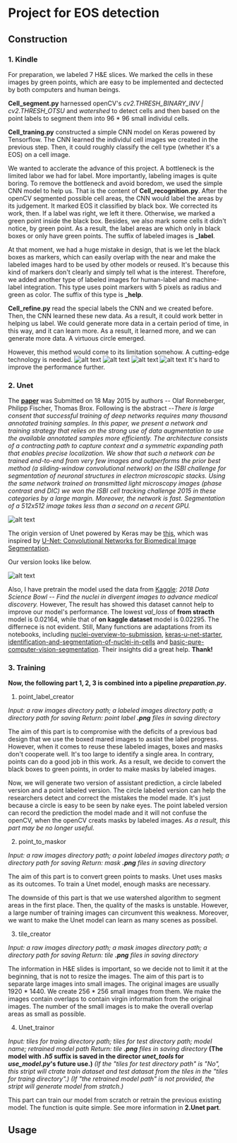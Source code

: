 Project for EOS detection
===

## Construction

### 1. Kindle

For preparation, we labeled 7 H&E slices. We marked the cells in these images by green points, which are easy to be implemented and dectected by both computers and human beings. 

**Cell_segment.py** harnessed openCV's *cv2.THRESH_BINARY_INV | cv2.THRESH_OTSU* and *watershed* to detect cells and then based on the point labels to segment them into 96 * 96 small individul cells.

**Cell_traning.py** constructed a simple CNN model on Keras powered by Tensorflow. The CNN learned the individul cell images we created in the previous step. Then, it could roughly classify the cell type (whether it's a EOS) on a cell image.

We wanted to acclerate the advance of this project. A bottleneck is the limited labor we had for label. More importantly, labeling images is quite boring. To remove the bottleneck and avoid boredom, we used the simple CNN model to help us. That is the content of **Cell_recognition.py**. After the openCV segmented possible cell areas, the CNN would label the areas by its judgement. It marked EOS it classified by black box. We corrected its work, then. If a label was right, we left it there. Otherwise, we marked a green point inside the black box. Besides, we also mark some cells it didn't notice, by green point. As a result, the label areas are which only in black boxes or only have green points. The suffix of labeled images is **_label**.

At that moment, we had a huge mistake in design, that is we let the black boxes as markers, which can easily overlap with the near and make the labeled images hard to be used by other models or reused. It's because this kind of markers don't clearly and simply tell what is the interest. Therefore, we added another type of labeled images for human-label and machine-label integration. This type uses point markers with 5 pixels as radius and green as color. The suffix of this type is **_help**.

**Cell_refine.py** read the special labels the CNN and we created before. Then, the CNN learned these new data. As a result, it could work better in helping us label. We could generate more data in a certain period of time, in this way, and it can learn more. As a result, it learned more, and we can generate more data. A virtuous circle emerged.

However, this method would come to its limitation somehow. A cutting-edge technology is needed.
![alt text](readme_imgs/2018-9-5.jpg "Kindel Phase | Phase Zero")
![alt text](readme_imgs/2018-9-25.jpg "Phase Zero Outcome -> Phase One Input")
![alt text](readme_imgs/2018-10-13.jpg "Phase One Outcome -> Phase Two Input")
![alt text](readme_imgs/2018-10-25.jpg "Phase Two Outcome -> Phase Three Input")
It's hard to improve the performance further.

### 2. Unet

The [__**paper**__](https://arxiv.org/abs/1505.04597) was Submitted on 18 May 2015 by authors -- Olaf Ronneberger, Philipp Fischer, Thomas Brox. Following is the abstract 
--*There is large consent that successful training of deep networks requires many thousand annotated training samples. In this paper, we present a network and training strategy that relies on the strong use of data augmentation to use the available annotated samples more efficiently. The architecture consists of a contracting path to capture context and a symmetric expanding path that enables precise localization. We show that such a network can be trained end-to-end from very few images and outperforms the prior best method (a sliding-window convolutional network) on the ISBI challenge for segmentation of neuronal structures in electron microscopic stacks. Using the same network trained on transmitted light microscopy images (phase contrast and DIC) we won the ISBI cell tracking challenge 2015 in these categories by a large margin. Moreover, the network is fast. Segmentation of a 512x512 image takes less than a second on a recent GPU.*

![alt text](readme_imgs/u-net-architecture.png "u-net-architecture")

The origin version of Unet powered by Keras may be [this](https://github.com/zhixuhao/unet), which was inspired by [U-Net: Convolutional Networks for Biomedical Image Segmentation](http://lmb.informatik.uni-freiburg.de/people/ronneber/u-net/). 

Our version looks like below.

![alt text](readme_imgs/graph_run.png "created by tensorboard")

Also, I have pretrain the model used the data from [Kaggle](https://www.kaggle.com/c/data-science-bowl-2018): _2018 Data Science Bowl -- Find the nuclei in divergent images to advance medical discovery._ However, The result has showed this dataset cannot help to improve our model's performance. The lowest *val_loss* of __from stracth__ model is 0.02164, while that of __on kaggle dataset__ model is 0.02295. The differnece is not evident. Still, Many functions are adaptations from its notebooks, including [nuclei-overview-to-submission](https://www.kaggle.com/kmader/nuclei-overview-to-submission/notebook), [keras-u-net-starter](https://www.kaggle.com/keegil/keras-u-net-starter-lb-0-277/notebook), [identification-and-segmentation-of-nuclei-in-cells](https://www.kaggle.com/paultimothymooney/identification-and-segmentation-of-nuclei-in-cells) and [basic-pure-computer-vision-segmentation](https://www.kaggle.com/gaborvecsei/basic-pure-computer-vision-segmentation-lb-0-229). Their insights did a great help. **Thank!**

### 3. Training

__Now, the following part 1, 2, 3 is combined into a pipeline *preparation.py*.__

1. point_label_creator

_Input: a raw images directory path; a labeled images directory path; a directory path for saving_
_Return: point label **.png** files in saving directory_

The aim of this part is to compromise with the deficits of a previous bad design that we use the boxed mared images to assist the label progress. However, when it comes to reuse these labeled images, boxes and masks don't cooperate well. It's too large to identify a single area. In contrary, points can do a good job in this work. As a result, we decide to convert the black boxes to green points, in order to make masks by labeled images.

Now, we will generate two version of assistant prediction, a circle labeled version and a point labeled version. The circle labeled version can help the researchers detect and correct the mistakes the model made. It's just because a circle is easy to be seen by nake eyes. The point labeled version can record the prediction the model made and it will not confuse the openCV, when the openCV creats masks by labeled images. _As a result, this part may be no longer useful._

2. point_to_maskor

_Input: a raw images directory path; a point labeled images directory path; a directory path for saving_
_Return: mask **.png** files in saving directory_

The aim of this part is to convert green points to masks. Unet uses masks as its outcomes. To train a Unet model, enough masks are necessary.

The downside of this part is that we use watershed algorithm to segment areas in the first place. Then, the quality of the masks is unstable. However, a large number of training images can circumvent this weakness. Moreover, we want to make the Unet model can learn as many scenes as possibel.

3. tile_creator

_Input: a raw images directory path; a mask images directory path; a directory path for saving_
_Return: tile **.png** files in saving directory_


The information in H&E slides is important, so we decide not to limit it at the beginning, that is not to resize the images. The aim of this part is to separate large images into small images. The original images are usually 1920 * 1440. We create 256 * 256 small images from them. We make the images contain overlaps to contain virgin information from the original images. The number of the small images is to make the overall overlap areas as small as possible.

4. Unet_trainor

_Input: tiles for traing directory path; tiles for test directory path; model name; retrained model path_
_Return: tile **.png** files in saving directory_
__(The model with *.h5* suffix is saved in the director *unet_tools* for *use_model.py*'s future use.)__
_(If the "tiles for test directory path" is "No", this stript will ctrate train dataset and test datasat from the tiles in the "tiles for traing directory".)_
_(If "the retrained model path" is not provided, the stript will generate model from stratch.)_

This part can train our model from scratch or retrain the previous existing model. The function is quite simple. See more information in **2.Unet part**.

## Usage

